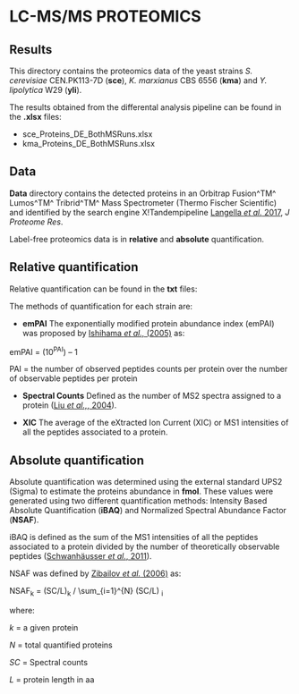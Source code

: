 # LC-MS/MS PROTEOMICS

## Results

This directory contains the proteomics data of the yeast strains _S. cerevisiae_ CEN.PK113-7D (**sce**), _K. marxianus_ CBS 6556 (**kma**) and _Y. lipolytica_ W29 (**yli**). 

The results obtained from the differental analysis pipeline can be found in the **.xlsx**  files:
- sce_Proteins_DE_BothMSRuns.xlsx 	
- kma_Proteins_DE_BothMSRuns.xlsx 	
## Data
**Data** directory contains the detected proteins in an Orbitrap Fusion^TM^ Lumos^TM^ Tribrid^TM^ Mass Spectrometer (Thermo Fischer Scientific) and identified by the search engine X!Tandempipeline [Langella _et al._ 2017](https://pubs.acs.org/doi/10.1021/acs.jproteome.6b00632), _J Proteome Res_. 

Label-free proteomics data is in **relative** and **absolute** quantification. 

## Relative quantification
Relative quantification can be found in the **txt** files:

The methods of quantification for each strain are:

* **emPAI**
The exponentially modified protein abundance index (emPAI) was proposed by [Ishihama _et al.,_ (2005)](https://www.mcponline.org/content/4/9/1265.long) as:

emPAI  = (10<sup>PAI</sup>) – 1

PAI = the number of observed peptides counts per protein over the number of observable peptides per protein

* **Spectral Counts**
Defined as the number of MS2 spectra assigned to a protein ([Liu _et al.,_, 2004](https://www.ncbi.nlm.nih.gov/pubmed/15253663)).

* **XIC** 
The average of the eXtracted Ion Current (XIC) or MS1 intensities of all the peptides associated to a protein.


## Absolute quantification
Absolute quantification was determined using the external standard UPS2 (Sigma) to estimate the proteins abundance in **fmol**.  These values were generated using two different quantification methods: Intensity Based Absolute Quantification (**iBAQ**) and Normalized Spectral Abundance Factor (**NSAF**).

iBAQ is defined as the sum of the MS1 intensities of all the peptides associated to a protein divided by the number of theoretically observable peptides ([Schwanhäusser _et al._, 2011](https://www.nature.com/articles/nature10098)).

NSAF was defined by [Zibailov _et al._ (2006)](https://pubs.acs.org/doi/abs/10.1021/pr060161n) as: 

NSAF<sub>k</sub> = (SC/L)<sub>k</sub> /  \sum_{i=1}^{N} (SC/L) <sub>i</sub>

where:

_k_ =  a given protein

_N_ = total quantified proteins

_SC_ = Spectral counts 

_L_ = protein length in aa
